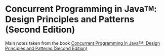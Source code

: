 # Concurrent Programming in Java<sup><sub>TM</sub></sup>: Design Principles and Patterns (Second Edition)

Main notes taken from the book [Concurrent Programming in Java<sup><sub>TM</sub></sup>: Design Principles and Patterns (Second Edition)](https://www.amazon.com/dp/0201310090/ref=cm_sw_em_r_mt_dp_U_ZqbVEbKCWSA69)
